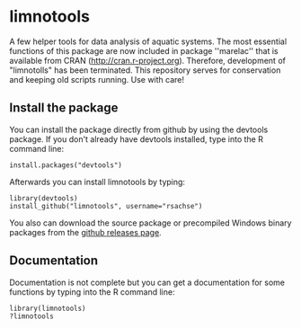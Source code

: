 limnotools
==========

A few helper tools for data analysis of aquatic systems. The most essential functions of this package are now included in package ''marelac'' that is available from CRAN (http://cran.r-project.org). Therefore, development of "limnotolls" has been terminated. This repository serves for conservation and keeping old scripts running. Use with care!

Install the package
-----------------------------------------------------------------------------

You can install the package directly from github by using the devtools package. If you don't already have devtools installed, type into the R command line:

	install.packages("devtools")
	
Afterwards you can install limnotools by typing:

	library(devtools)
	install_github("limnotools", username="rsachse")
	
You also can download the source package or precompiled Windows binary packages 
from the [github releases page](https://github.com/rsachse/limnotools/releases).

Documentation
-----------------------------------------------------------------------------

Documentation is not complete but you can get a documentation 
for some functions by typing into the R command line:
	
	library(limnotools)
	?limnotools

